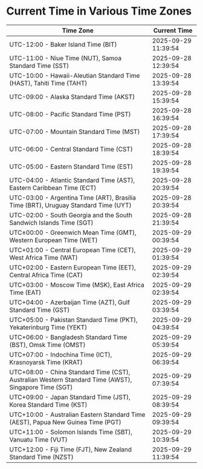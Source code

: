 # Current Time in Various Time Zones

| Time Zone | Current Time |
|-----------|--------------|
| UTC-12:00 - Baker Island Time (BIT) | 2025-09-29 11:39:54 |
| UTC-11:00 - Niue Time (NUT), Samoa Standard Time (SST) | 2025-09-28 12:39:54 |
| UTC-10:00 - Hawaii-Aleutian Standard Time (HAST), Tahiti Time (TAHT) | 2025-09-28 13:39:54 |
| UTC-09:00 - Alaska Standard Time (AKST) | 2025-09-28 15:39:54 |
| UTC-08:00 - Pacific Standard Time (PST) | 2025-09-28 16:39:54 |
| UTC-07:00 - Mountain Standard Time (MST) | 2025-09-28 17:39:54 |
| UTC-06:00 - Central Standard Time (CST) | 2025-09-28 18:39:54 |
| UTC-05:00 - Eastern Standard Time (EST) | 2025-09-28 19:39:54 |
| UTC-04:00 - Atlantic Standard Time (AST), Eastern Caribbean Time (ECT) | 2025-09-28 20:39:54 |
| UTC-03:00 - Argentina Time (ART), Brasília Time (BRT), Uruguay Standard Time (UYT) | 2025-09-28 20:39:54 |
| UTC-02:00 - South Georgia and the South Sandwich Islands Time (SGT) | 2025-09-28 21:39:54 |
| UTC±00:00 - Greenwich Mean Time (GMT), Western European Time (WET) | 2025-09-29 00:39:54 |
| UTC+01:00 - Central European Time (CET), West Africa Time (WAT) | 2025-09-29 01:39:54 |
| UTC+02:00 - Eastern European Time (EET), Central Africa Time (CAT) | 2025-09-29 02:39:54 |
| UTC+03:00 - Moscow Time (MSK), East Africa Time (EAT) | 2025-09-29 02:39:54 |
| UTC+04:00 - Azerbaijan Time (AZT), Gulf Standard Time (GST) | 2025-09-29 03:39:54 |
| UTC+05:00 - Pakistan Standard Time (PKT), Yekaterinburg Time (YEKT) | 2025-09-29 04:39:54 |
| UTC+06:00 - Bangladesh Standard Time (BST), Omsk Time (OMST) | 2025-09-29 05:39:54 |
| UTC+07:00 - Indochina Time (ICT), Krasnoyarsk Time (KRAT) | 2025-09-29 06:39:54 |
| UTC+08:00 - China Standard Time (CST), Australian Western Standard Time (AWST), Singapore Time (SGT) | 2025-09-29 07:39:54 |
| UTC+09:00 - Japan Standard Time (JST), Korea Standard Time (KST) | 2025-09-29 08:39:54 |
| UTC+10:00 - Australian Eastern Standard Time (AEST), Papua New Guinea Time (PGT) | 2025-09-29 09:39:54 |
| UTC+11:00 - Solomon Islands Time (SBT), Vanuatu Time (VUT) | 2025-09-29 10:39:54 |
| UTC+12:00 - Fiji Time (FJT), New Zealand Standard Time (NZST) | 2025-09-29 11:39:54 |
